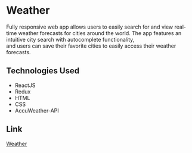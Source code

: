 # Weather
Fully responsive web app allows users to easily search for 
and view real-time weather forecasts for cities around the world. 
The app features an intuitive city search with autocomplete functionality, 	
and users can save their favorite cities to easily access their weather forecasts.

## Technologies Used
- ReactJS
- Redux
- HTML
- CSS
- AccuWeather-API

## Link
<a href="https://annabalinov.github.io/weather" target="blank"> Weather </a>

